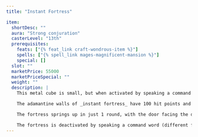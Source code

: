 ```yaml
---
title: "Instant Fortress"

item:
  shortDesc: ""
  aura: "Strong conjuration"
  casterLevel: "13th"
  prerequisites:
    feats: ["{% feat_link craft-wondrous-item %}"]
    spells: ["{% spell_link mages-magnificent-mansion %}"]
    special: []
  slot: ""
  marketPrice: 55000
  marketPriceSpecial: ""
  weight: ""
  description: |
    This metal cube is small, but when activated by speaking a command word it grows to form a tower 20 feet square and 30 feet high, with arrow slits on all sides and a crenellated battlement atop it. The metal walls extend 10 feet into the ground, rooting it to the spot and preventing it from being tipped over. The fortress has a small door that opens only at the command of the owner of the fortress &ndash; even {% spell_link knock %} spells can't open the door.

    The adamantine walls of _instant fortress_ have 100 hit points and hardness 20. The fortress cannot be repaired except by a {% spell_link wish %} or a {% spell_link miracle %}, which restores 50 points of damage taken.

    The fortress springs up in just 1 round, with the door facing the device's owner. The door opens and closes instantly at his command. People and creatures nearby (except the owner) must be careful not to be caught by the fortress's sudden growth. Anyone so caught takes {% die_roll 10 10 0 %} points of damage (Reflex DC 19 half ).

    The fortress is deactivated by speaking a command word (different from the one used to activate it). It cannot be deactivated unless it is empty.
---
```

